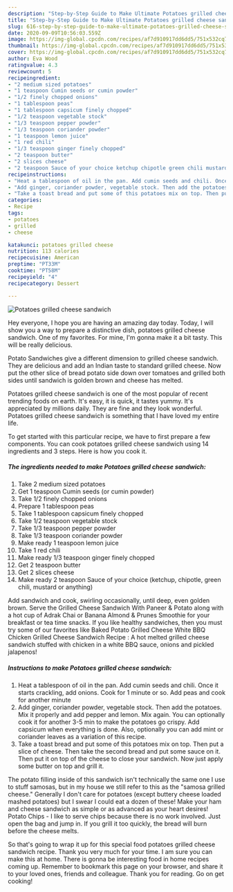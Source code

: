 ```yaml
---
description: "Step-by-Step Guide to Make Ultimate Potatoes grilled cheese sandwich"
title: "Step-by-Step Guide to Make Ultimate Potatoes grilled cheese sandwich"
slug: 616-step-by-step-guide-to-make-ultimate-potatoes-grilled-cheese-sandwich
date: 2020-09-09T10:56:03.559Z
image: https://img-global.cpcdn.com/recipes/af7d910917dd6dd5/751x532cq70/potatoes-grilled-cheese-sandwich-recipe-main-photo.jpg
thumbnail: https://img-global.cpcdn.com/recipes/af7d910917dd6dd5/751x532cq70/potatoes-grilled-cheese-sandwich-recipe-main-photo.jpg
cover: https://img-global.cpcdn.com/recipes/af7d910917dd6dd5/751x532cq70/potatoes-grilled-cheese-sandwich-recipe-main-photo.jpg
author: Eva Wood
ratingvalue: 4.3
reviewcount: 5
recipeingredient:
- "2 medium sized potatoes"
- "1 teaspoon Cumin seeds or cumin powder"
- "1/2 finely chopped onions"
- "1 tablespoon peas"
- "1 tablespoon capsicum finely chopped"
- "1/2 teaspoon vegetable stock"
- "1/3 teaspoon pepper powder"
- "1/3 teaspoon coriander powder"
- "1 teaspoon lemon juice"
- "1 red chili"
- "1/3 teaspoon ginger finely chopped"
- "2 teaspoon butter"
- "2 slices cheese"
- "2 teaspoon Sauce of your choice ketchup chipotle green chili mustard or anything"
recipeinstructions:
- "Heat a tablespoon of oil in the pan. Add cumin seeds and chili. Once it starts crackling, add onions. Cook for 1 minute or so. Add peas and cook for another minute"
- "Add ginger, coriander powder, vegetable stock. Then add the potatoes. Mix it properly and add pepper and lemon. Mix again. You can optionally cook it for another 3-5 min to make the potatoes go crispy. Add capsicum when everything is done. Also, optionally you can add mint or coriander leaves as a variation of this recipe."
- "Take a toast bread and put some of this potatoes mix on top. Then put a slice of cheese. Then take the second bread and put some sauce on it. Then put it on top of the cheese to close your sandwich. Now just apply some butter on top and grill it."
categories:
- Recipe
tags:
- potatoes
- grilled
- cheese

katakunci: potatoes grilled cheese 
nutrition: 113 calories
recipecuisine: American
preptime: "PT33M"
cooktime: "PT58M"
recipeyield: "4"
recipecategory: Dessert

---
```



![Potatoes grilled cheese sandwich](https://img-global.cpcdn.com/recipes/af7d910917dd6dd5/751x532cq70/potatoes-grilled-cheese-sandwich-recipe-main-photo.jpg)

Hey everyone, I hope you are having an amazing day today. Today, I will show you a way to prepare a distinctive dish, potatoes grilled cheese sandwich. One of my favorites. For mine, I'm gonna make it a bit tasty. This will be really delicious.

Potato Sandwiches give a different dimension to grilled cheese sandwich. They are delicious and add an Indian taste to standard grilled cheese. Now put the other slice of bread potato side down over tomatoes and grilled both sides until sandwich is golden brown and cheese has melted.

Potatoes grilled cheese sandwich is one of the most popular of recent trending foods on earth. It's easy, it is quick, it tastes yummy. It's appreciated by millions daily. They are fine and they look wonderful. Potatoes grilled cheese sandwich is something that I have loved my entire life.


To get started with this particular recipe, we have to first prepare a few components. You can cook potatoes grilled cheese sandwich using 14 ingredients and 3 steps. Here is how you cook it.

<!--inarticleads1-->

##### The ingredients needed to make Potatoes grilled cheese sandwich:

1. Take 2 medium sized potatoes
1. Get 1 teaspoon Cumin seeds (or cumin powder)
1. Take 1/2 finely chopped onions
1. Prepare 1 tablespoon peas
1. Take 1 tablespoon capsicum finely chopped
1. Take 1/2 teaspoon vegetable stock
1. Take 1/3 teaspoon pepper powder
1. Take 1/3 teaspoon coriander powder
1. Make ready 1 teaspoon lemon juice
1. Take 1 red chili
1. Make ready 1/3 teaspoon ginger finely chopped
1. Get 2 teaspoon butter
1. Get 2 slices cheese
1. Make ready 2 teaspoon Sauce of your choice (ketchup, chipotle, green chili, mustard or anything)


Add sandwich and cook, swirling occasionally, until deep, even golden brown. Serve the Grilled Cheese Sandwich With Paneer &amp; Potato along with a hot cup of Adrak Chai or Banana Almond &amp; Prunes Smoothie for your breakfast or tea time snacks. If you like healthy sandwiches, then you must try some of our favorites like Baked Potato Grilled Cheese White BBQ Chicken Grilled Cheese Sandwich Recipe : A hot melted grilled cheese sandwich stuffed with chicken in a white BBQ sauce, onions and pickled jalapenos! 

<!--inarticleads2-->

##### Instructions to make Potatoes grilled cheese sandwich:

1. Heat a tablespoon of oil in the pan. Add cumin seeds and chili. Once it starts crackling, add onions. Cook for 1 minute or so. Add peas and cook for another minute
1. Add ginger, coriander powder, vegetable stock. Then add the potatoes. Mix it properly and add pepper and lemon. Mix again. You can optionally cook it for another 3-5 min to make the potatoes go crispy. Add capsicum when everything is done. Also, optionally you can add mint or coriander leaves as a variation of this recipe.
1. Take a toast bread and put some of this potatoes mix on top. Then put a slice of cheese. Then take the second bread and put some sauce on it. Then put it on top of the cheese to close your sandwich. Now just apply some butter on top and grill it.


The potato filling inside of this sandwich isn&#39;t technically the same one I use to stuff samosas, but in my house we still refer to this as the &#34;samosa grilled cheese.&#34; Generally I don&#39;t care for potatoes (except buttery cheese loaded mashed potatoes) but I swear I could eat a dozen of these! Make your ham and cheese sandwich as simple or as advanced as your heart desires! Potato Chips - I like to serve chips because there is no work involved. Just open the bag and jump in. If you grill it too quickly, the bread will burn before the cheese melts. 

So that's going to wrap it up for this special food potatoes grilled cheese sandwich recipe. Thank you very much for your time. I am sure you can make this at home. There is gonna be interesting food in home recipes coming up. Remember to bookmark this page on your browser, and share it to your loved ones, friends and colleague. Thank you for reading. Go on get cooking!
